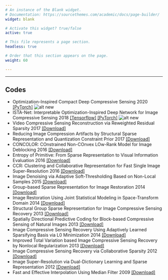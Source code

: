 ```yaml
---
# An instance of the Blank widget.
# Documentation: https://sourcethemes.com/academic/docs/page-builder/
widget: blank

# Activate this widget? true/false
active: true

# This file represents a page section.
headless: true

# Order that this section appears on the page.
weight: 60

---
```


---

## Codes

- Optimization-Inspired Compact Deep Compressive Sensing 2020
  [[PyTorch]](https://jianzhang.tech/projects/OPINENet/)
  ![alt new](/images/new.gif)
- ISTA-Net: Interpretable Optimization-Inspired Deep Network for Image
  Compressive Sensing 2018
  [[Tensorflow]](https://github.com/jianzhangcs/ISTA-Net)
  [[PyTorch]](https://github.com/jianzhangcs/ISTA-Net-PyTorch)
  ![alt new](/images/new.gif)
- Video Compressive Sensing Reconstruction via Reweighted Residual Sparsity
  2017
  [[Download]](https://github.com/coolbay/CS-video-reconstruction-RRS)
- Reducing Image Compression Artifacts by Structural Sparse Representation and
  Quantization Constraint Prior 2017
  [[Download]](https://github.com/coolbay/Image-deblocking-SSRQC)
- CONCOLOR: COnstrained Non-COnvex LOw-Rank Model for Image Deblocking 2016
  [[Download]](https://jianzhang.tech/codes/CONCOLOR_Code.zip)
- Entropy of Primitive: From Sparse Representation to Visual Information
  Evaluation 2016
  [[Download]](https://jianzhang.tech/codes/EoP_Code.zip)
- CCR: Clustering and Collaborative Representation for Fast Single Image
  Super-Resolution 2016
  [[Download]](http://www.escience.cn/people/yulunzhang/index.html)
- Image Denoising via Adaptive Soft-Thresholding Based on Non-Local Samples 2015
  [[Download]](https://jianzhang.tech/codes/AST-NLS.rar)
- Group-based Sparse Representation for Image Restoration 2014
  [[Download]](https://jianzhang.tech/codes/GSR_Code_Package_3.0.zip)
- Image Restoration Using Joint Statistical Modeling in Space-Transform Domain
  2014
  [[Download]](https://jianzhang.tech/codes/TCSVT_IRJSM_Code.rar)
- Structural Group Sparse Representation for Image Compressive Sensing Recovery
  2013
  [[Download]](https://jianzhang.tech/codes/SGSR-CS_Code_ver2.0.rar)
- Spatially Directional Predictive Coding for Block-based Compressive Sensing of
  Natural Images 2013
  [[Download]](https://jianzhang.tech/codes/SDPC_Code.rar)
- Image Compressive Sensing Recovery Using Adaptively Learned Sparsifying Basis
  via L0 Minimization 2014
  [[Download]](https://jianzhang.tech/codes/ALSB_Code.rar)
- Improved Total Variation based Image Compressive Sensing Recovery by Nonlocal
  Regularization 2013
  [[Download]](https://jianzhang.tech/codes/Block-TVNLR.rar)
- Image Compressive Sensing Recovery via Collaborative Sparsity 2012
  [[Download]](https://jianzhang.tech/codes/JETCAS_Block-RCoS_Code.rar)
- Image Super-Resolution via Dual-Dictionary Learning and Sparse Representation
  2012
  [[Download]](https://jianzhang.tech/codes/Dual_Dic_SR.rar)
- Fast and Effective Interpolation Using Median Filter 2009
  [[Download]](https://jianzhang.tech/codes/FEIMF.rar)
